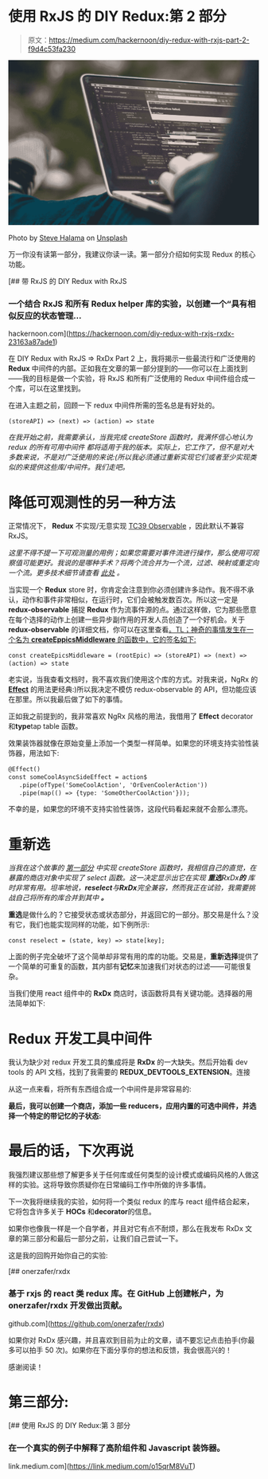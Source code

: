 # 使用 RxJS 的 DIY Redux:第 2 部分

> 原文：<https://medium.com/hackernoon/diy-redux-with-rxjs-part-2-f9d4c53fa230>

![](img/8404a87ec09016c896904ead515ef2e0.png)

Photo by [Steve Halama](https://unsplash.com/photos/iVGevPcaJzk?utm_source=unsplash&utm_medium=referral&utm_content=creditCopyText) on [Unsplash](https://unsplash.com/search/photos/code?utm_source=unsplash&utm_medium=referral&utm_content=creditCopyText)

万一你没有读第一部分，我建议你读一读。第一部分介绍如何实现 Redux 的核心功能。

[](https://hackernoon.com/diy-redux-with-rxjs-rxdx-23163a87ade1) [## 带 RxJS 的 DIY Redux with RxJS

### 一个结合 RxJS 和所有 Redux helper 库的实验，以创建一个“具有相似反应的状态管理…

hackernoon.com](https://hackernoon.com/diy-redux-with-rxjs-rxdx-23163a87ade1) 

在 DIY Redux with RxJS => RxDx Part 2 上，我将揭示一些最流行和广泛使用的 **Redux** 中间件的内部。正如我在文章的第一部分提到的——你可以在上面找到——我的目标是做一个实验，将 RxJS 和所有广泛使用的 Redux 中间件组合成一个库，可以在这里找到。

在进入主题之前，回顾一下 redux 中间件所需的签名总是有好处的。

```
(storeAPI) => (next) => (action) => state
```

*在我开始之前，我需要承认，当我完成 createStore 函数时，我满怀信心地认为 redux 的所有可用中间件* *都将适用于我的版本。实际上，它工作了，但不是对大多数来说，不是对广泛使用的来说:(所以我必须通过重新实现它们或者至少实现类似的来提供这些库/中间件。我们走吧。*

# 降低可观测性的另一种方法

正常情况下， **Redux** 不实现/无意实现 [TC39 Observable](https://github.com/tc39/proposal-observable) ，因此默认不兼容 RxJS。

*这里不得不提一下可观测量的用例；如果您需要对事件流进行操作，那么使用可观察值可能更好。我说的是哪种手术？将两个流合并为一个流，过滤、映射或重定向一个流。更多技术细节请查看* [*此处*](https://rxjs-dev.firebaseapp.com/guide/observable) *。*

当实现一个 **Redux** store 时，你肯定会注意到你必须创建许多动作。我不得不承认，动作和事件非常相似，在运行时，它们会被触发数百次。所以这一定是 **redux-observable** 捕捉 **Redux** 作为流事件源的点。通过这样做，它为那些愿意在每个选择的动作上创建一些异步副作用的开发人员创造了一个好机会。关于 **redux-observable** 的详细文档，你可以在这里查看[。TL；神奇的事情发生在一个名为 **createEppicsMiddleware** 的函数中，它的签名如下:](https://redux-observable.js.org/)

```
const createEpicsMiddleware = (rootEpic) => (storeAPI) => (next) => (action) => state
```

老实说，当我查看文档时，我不喜欢我们使用这个库的方式。对我来说，NgRx 的 [**Effect**](https://ngrx.io/guide/effects) 的用法更经典:)所以我决定不模仿 redux-observable 的 API，但功能应该在那里。所以我最后做了如下的事情。

正如我之前提到的，我非常喜欢 NgRx 风格的用法，我借用了 **Effect** decorator 和**type**tap table 函数。

效果装饰器就像在原始变量上添加一个类型一样简单。如果您的环境支持实验性装饰器，用法如下:

```
@Effect()
const someCoolAsyncSideEffect = action$
   .pipe(ofType('SomeCoolAction', 'OrEvenCoolerAction'))
   .pipe(map(() => {type: 'SomeOtherCoolAction'}));
```

不幸的是，如果您的环境不支持实验性装饰，这段代码看起来就不会那么漂亮。

# 重新选

*当我在这个故事的* [*第一部分*](https://hackernoon.com/diy-redux-with-rxjs-rxdx-23163a87ade1) *中实现 createStore 函数时，我相信自己的直觉，在暴露的商店对象中实现了 select 函数。这一决定显示出它在实现* ***重选****RxDx****的*** *库时非常有用。坦率地说，****reselect****与****RxDx****完全兼容，然而我正在试验，我需要挑战自己将所有的库合并到其中* ***。***

**重选**是做什么的？它接受状态或状态部分，并返回它的一部分。那交易是什么？没有它，我们也能实现同样的功能，如下例所示:

```
const reselect = (state, key) => state[key];
```

上面的例子完全破坏了这个简单却非常有用的库的功能。交易是，**重新选择**提供了一个简单的可重复的函数，其内部有**记忆**来加速我们对状态的过滤——可能很复杂。

当我们使用 react 组件中的 **RxDx** 商店时，该函数将具有关键功能。选择器的用法简单如下:

# Redux 开发工具中间件

我认为缺少对 redux 开发工具的集成将是 **RxDx** 的一大缺失。然后开始看 dev tools 的 API 文档，找到了我需要的 __REDUX_DEVTOOLS_EXTENSION__。连接

从这一点来看，将所有东西组合成一个中间件是非常容易的:

**最后，我可以创建一个商店，添加一些 reducers，应用内置的可选中间件，并选择一个特定的带记忆的子状态:**

# 最后的话，下次再说

我强烈建议那些想了解更多关于任何库或任何类型的设计模式或编码风格的人做这样的实验。这将导致你质疑你在日常编码工作中所做的许多事情。

下一次我将继续我的实验，如何将一个类似 redux 的库与 react 组件结合起来，它将包含许多关于 **HOCs** 和**decorator**的信息。

如果你也像我一样是一个自学者，并且对它有点不耐烦，那么在我发布 RxDx 文章的第三部分和最后一部分之前，让我们自己尝试一下。

这是我的回购开始你自己的实验:

[](https://github.com/onerzafer/rxdx) [## onerzafer/rxdx

### 基于 rxjs 的 react 类 redux 库。在 GitHub 上创建帐户，为 onerzafer/rxdx 开发做出贡献。

github.com](https://github.com/onerzafer/rxdx) 

如果你对 RxDx 感兴趣，并且喜欢到目前为止的文章，请不要忘记点击拍手(你最多可以拍手 50 次)。如果你在下面分享你的想法和反馈，我会很高兴的！

感谢阅读！

# 第三部分:

[](https://link.medium.com/o15qrM8VuT) [## 使用 RxJS 的 DIY Redux:第 3 部分

### 在一个真实的例子中解释了高阶组件和 Javascript 装饰器。

link.medium.com](https://link.medium.com/o15qrM8VuT)